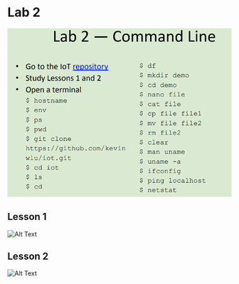 # Lab 2

![Alt Text](https://github.com/JohnMFB/CPE-322/blob/main/Assets/Lab_2.png)

## Lesson 1

![Alt Text](iot/lesson1/architecture.png)

## Lesson 2

![Alt Text](iot/lesson2/breadboard.jpg)
